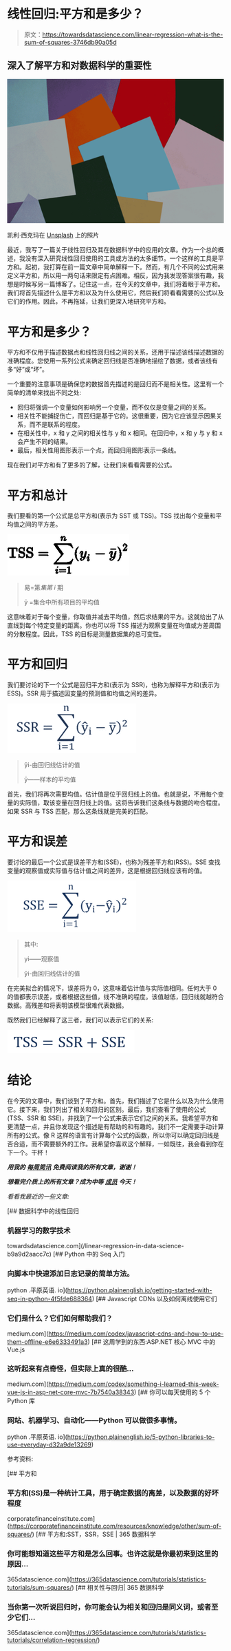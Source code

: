 # 线性回归:平方和是多少？

> 原文：<https://towardsdatascience.com/linear-regression-what-is-the-sum-of-squares-3746db90a05d>

## 深入了解平方和对数据科学的重要性

![](img/ebb84948bdff97633822029010d7888e.png)

凯利·西克玛在 [Unsplash](https://unsplash.com?utm_source=medium&utm_medium=referral) 上的照片

最近，我写了一篇关于线性回归及其在数据科学中的应用的文章。作为一个总的概述，我没有深入研究线性回归使用的工具或方法的太多细节。一个这样的工具是平方和。起初，我打算在前一篇文章中简单解释一下。然而，有几个不同的公式用来定义平方和，所以用一两句话来限定有点困难。相反，因为我发现答案很有趣，我想是时候写另一篇博客了。记住这一点，在今天的文章中，我们将着眼于平方和。我们将首先描述什么是平方和以及为什么使用它，然后我们将看看需要的公式以及它们的作用。因此，不再拖延，让我们更深入地研究平方和。

# 平方和是多少？

平方和不仅用于描述数据点和线性回归线之间的关系，还用于描述该线描述数据的准确程度。您使用一系列公式来确定回归线是否准确地描绘了数据，或者该线有多“好”或“坏”。

一个重要的注意事项是确保您的数据首先描述的是回归而不是相关性。这里有一个简单的清单来找出不同之处:

*   回归将强调一个变量如何影响另一个变量，而不仅仅是变量之间的关系。
*   相关性不能捕捉伤亡，而回归是基于它的。这很重要，因为它应该显示因果关系，而不是联系的程度。
*   在相关性中，x 和 y 之间的相关性与 y 和 x 相同。在回归中，x 和 y 与 y 和 x 会产生不同的结果。
*   最后，相关性用图形表示一个点，而回归用图形表示一条线。

现在我们对平方和有了更多的了解，让我们来看看需要的公式。

# 平方和总计

我们要看的第一个公式是总平方和(表示为 SST 或 TSS)。TSS 找出每个变量和平均值之间的平方差。

![](img/b1c66ae8d81116aa9827520564b61add.png)

> 易=第*集第 i* 期
> 
> ȳ =集合中所有项目的平均值

这意味着对于每个变量，你取值并减去平均值，然后求结果的平方。这就给出了从直线到每个特定变量的距离。你也可以将 TSS 描述为观察变量在均值或方差周围的分散程度。因此，TSS 的目标是测量数据集的总可变性。

# 平方和回归

我们要讨论的下一个公式是回归平方和(表示为 SSR)，也称为解释平方和(表示为 ESS)。SSR 用于描述因变量的预测值和均值之间的差异。

![](img/6ea5277dbfa04ab291d30ae76a67c623.png)

> ŷi-由回归线估计的值
> 
> ȳ——样本的平均值

首先，我们将再次需要均值。估计值是位于回归线上的值。也就是说，不用每个变量的实际值，取该变量在回归线上的值。这将告诉我们这条线与数据的吻合程度。如果 SSR 与 TSS 匹配，那么这条线就是完美的匹配。

# 平方和误差

要讨论的最后一个公式是误差平方和(SSE)，也称为残差平方和(RSS)。SSE 查找变量的观察值或实际值与估计值之间的差异，这是根据回归线应该有的值。

![](img/58f9c93bab4e5d5396333748e0ee1dbc.png)

> 其中:
> 
> yi——观察值
> 
> ŷi-由回归线估计的值

在完美拟合的情况下，误差将为 0，这意味着估计值与实际值相同。任何大于 0 的值都表示误差，或者根据这些值，线不准确的程度。该值越低，回归线就越符合数据。高残差和将表明该模型很难代表数据。

既然我们已经解释了这三者，我们可以表示它们的关系:

![](img/d81d898436d266f72338da3a92b2eb41.png)

# 结论

在今天的文章中，我们谈到了平方和。首先，我们描述了它是什么以及为什么使用它。接下来，我们列出了相关和回归的区别。最后，我们查看了使用的公式(TSS、SSR 和 SSE)，并找到了一个公式来表示它们之间的关系。我希望平方和更清楚一点，并且你发现这个描述是有帮助的和有趣的。我们不一定需要手动计算所有的公式。像 R 这样的语言有计算每个公式的函数，所以你可以确定回归线是否合适，而不需要额外的工作。我希望你喜欢这个解释，一如既往，我会看到你在下一个。干杯！

***用我的*** [***每周简讯***](https://crafty-leader-2062.ck.page/8f8bcfb181) ***免费阅读我的所有文章，谢谢！***

***想看完介质上的所有文章？成为中等*** [***成员***](https://miketechgame.medium.com/membership) ***今天！***

*看看我最近的一些文章:*

[](/linear-regression-in-data-science-b9a9d2aacc7c) [## 数据科学中的线性回归

### 机器学习的数学技术

towardsdatascience.com](/linear-regression-in-data-science-b9a9d2aacc7c) [](https://python.plainenglish.io/getting-started-with-seq-in-python-4f5fde688364) [## Python 中的 Seq 入门

### 向脚本中快速添加日志记录的简单方法。

python .平原英语. io](https://python.plainenglish.io/getting-started-with-seq-in-python-4f5fde688364) [](https://medium.com/codex/javascript-cdns-and-how-to-use-them-offline-e6e6333491a3) [## Javascript CDNs 以及如何离线使用它们

### 它们是什么？它们如何帮助我们？

medium.com](https://medium.com/codex/javascript-cdns-and-how-to-use-them-offline-e6e6333491a3) [](https://medium.com/codex/something-i-learned-this-week-vue-js-in-asp-net-core-mvc-7b7540a38343) [## 这周学到的东西:ASP.NET 核心 MVC 中的 Vue.js

### 这听起来有点奇怪，但实际上真的很酷…

medium.com](https://medium.com/codex/something-i-learned-this-week-vue-js-in-asp-net-core-mvc-7b7540a38343) [](https://python.plainenglish.io/5-python-libraries-to-use-everyday-d32a9de13269) [## 你可以每天使用的 5 个 Python 库

### 网站、机器学习、自动化——Python 可以做很多事情。

python .平原英语. io](https://python.plainenglish.io/5-python-libraries-to-use-everyday-d32a9de13269) 

参考资料:

[](https://corporatefinanceinstitute.com/resources/knowledge/other/sum-of-squares/) [## 平方和

### 平方和(SS)是一种统计工具，用于确定数据的离差，以及数据的好坏程度

corporatefinanceinstitute.com](https://corporatefinanceinstitute.com/resources/knowledge/other/sum-of-squares/) [](https://365datascience.com/tutorials/statistics-tutorials/sum-squares/) [## 平方和:SST，SSR，SSE | 365 数据科学

### 你可能想知道这些平方和是怎么回事。也许这就是你最初来到这里的原因…

365datascience.com](https://365datascience.com/tutorials/statistics-tutorials/sum-squares/) [](https://365datascience.com/tutorials/statistics-tutorials/correlation-regression/) [## 相关性与回归| 365 数据科学

### 当你第一次听说回归时，你可能会认为相关和回归是同义词，或者至少它们…

365datascience.com](https://365datascience.com/tutorials/statistics-tutorials/correlation-regression/)